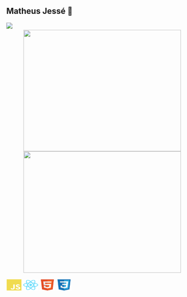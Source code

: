 ## Matheus Jessé 👋
<div>
<a href="https://www.linkedin.com/in/matheusjesse/" target="_blank"><img src="https://img.shields.io/badge/-LinkedIn-%230077B5?style=for-the-badge&logo=linkedin&logoColor=white"></a> 
</div>  
<div align="center">
<a href="https://github.com/matheusjesse/github-readme-stats">
  <img align="center" src="https://github-readme-stats.vercel.app/api?username=matheusjesse&show_icons=true&theme=slateorange" width = "415" height="320"/>
</a>
<a href="https://github.com/matheusjesse/convoychat">
  <img align="center" src="https://github-readme-stats.vercel.app/api/top-langs/?username=matheusjesse&layout=compact&langs_count=8&theme=slateorange" width = "415" height="320"/>
</a>
</div>
<div style="display: inline_block"><br>
  <img align="center" alt="math-Js" height="30" width="40" src="https://raw.githubusercontent.com/devicons/devicon/master/icons/javascript/javascript-plain.svg">
  <img align="center" alt="math-React" height="30" width="40" src="https://raw.githubusercontent.com/devicons/devicon/master/icons/react/react-original.svg">
  <img align="center" alt="math-HTML" height="30" width="40" src="https://raw.githubusercontent.com/devicons/devicon/master/icons/html5/html5-original.svg">
  <img align="center" alt="math-CSS" height="30" width="40" src="https://raw.githubusercontent.com/devicons/devicon/master/icons/css3/css3-original.svg">
</div>


